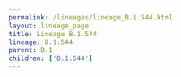 ```yaml
---
permalink: /lineages/lineage_B.1.544.html
layout: lineage_page
title: Lineage B.1.544
lineage: B.1.544
parent: B.1
children: ['B.1.544']
---
```


